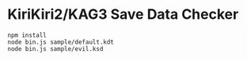 # KiriKiri2/KAG3 Save Data Checker

```
npm install
node bin.js sample/default.kdt
node bin.js sample/evil.ksd
```

